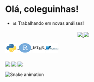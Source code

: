 # Olá, coleguinhas!

- 📊 Trabalhando em novas análises!

<div align="center">
  <a href="https://github.com/eduestatistico">
  <img height="180em" src="https://github-readme-stats.vercel.app/api?username=eduestatistico&show_icons=true&theme=dracula&include_all_commits=true&count_private=true"/>
  <img height="180em" src="https://github-readme-stats.vercel.app/api/top-langs/?username=eduestatistico&layout=compact&langs_count=7&theme=dracula"/>
</div>
<div style="display: inline_block"><br>
  <img align="center" alt="Edu-Python" height="30" width="40" src="https://github.com/devicons/devicon/blob/master/icons/python/python-original.svg">
  <img align="center" alt="Edu-R" height="30" width="40" src="https://github.com/devicons/devicon/blob/master/icons/rstudio/rstudio-original.svg">
  <img align="center" alt="Edu-Latex" height="30" width="40" src="https://github.com/devicons/devicon/blob/master/icons/latex/latex-original.svg">
  <img align="center" alt="Edu-SQL" height="30" width="40" src="https://github.com/devicons/devicon/blob/master/icons/sqlite/sqlite-original-wordmark.svg">


##

<div> 
  <a href = "mailto:edu.estatistico@gmail.com"><img src="https://img.shields.io/badge/-Gmail-%23333?style=for-the-badge&logo=gmail&logoColor=white" target="_blank"></a>
  <a href="https://www.linkedin.com/in/lopeseduardo/" target="_blank"><img src="https://img.shields.io/badge/-LinkedIn-%230077B5?style=for-the-badge&logo=linkedin&logoColor=white" target="_blank"></a> 
  <a href="https://instagram.com/rexwarhol" target="_blank"><img src="https://img.shields.io/badge/-Instagram-%23E4405F?style=for-the-badge&logo=instagram&logoColor=white" target="_blank"></a>
 
</div>

 ![Snake animation](https://github.com/eduestatistico/eduestatistico/blob/output/github-contribution-grid-snake.svg)
 
